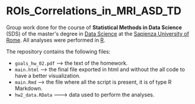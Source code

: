 # ROIs_Correlations_in_MRI_ASD_TD

Group work done for the course of **Statistical Methods in Data Science** (SDS) of the master's degree in [Data Science](http://datascience.i3s.uniroma1.it/it) at the [Sapienza University of Rome](https://www.uniroma1.it/it/). All analyses were performed in [R](https://www.r-project.org).

The repository contains the following files:
- `goals_hw_02.pdf` --> the text of the homework.
- `main.html` --> the final file exported in html and without the all code to have a better visualization.
- `main.Rmd` --> the file where all the script is present, it is of type R Markdown.
- `hw2_data.RData` ---> data used to perform the analyses.

